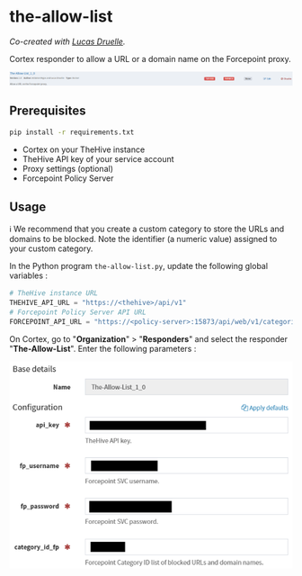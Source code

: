 # the-allow-list

*Co-created with [Lucas Druelle](https://www.linkedin.com/in/lucas-druelle).*

Cortex responder to allow a URL or a domain name on the Forcepoint proxy.

![cortex-responder-allow-list](assets/img/cortex-responder-allow-list.png)

## Prerequisites

```bash
pip install -r requirements.txt
```

- Cortex on your TheHive instance
- TheHive API key of your service account
- Proxy settings (optional)
- Forcepoint Policy Server

## Usage

ℹ️ We recommend that you create a custom category to store the URLs and domains to be blocked. Note the identifier (a numeric value) assigned to your custom category.

In the Python program `the-allow-list.py`, update the following global variables : 

```py
# TheHive instance URL
THEHIVE_API_URL = "https://<thehive>/api/v1"
# Forcepoint Policy Server API URL
FORCEPOINT_API_URL = "https://<policy-server>:15873/api/web/v1/categories"
```

On Cortex, go to "**Organization**" > "**Responders**" and select the responder "**The-Allow-List**". Enter the following parameters :

![the-allow-list-params](assets/img/the-allow-list-params.png)